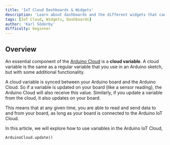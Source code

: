 ```yaml
---
title: 'IoT Cloud Dashboards & Widgets'
description: 'Learn about dashboards and the different widgets that can be used to monitor & control your board.'
tags: [IoT Cloud, Widgets, Dashboards]
author: 'Karl Söderby'
difficulty: beginner
---
```


## Overview

An essential component of the [Arduino Cloud](https://create.arduino.cc/iot/) is a **cloud variable**. A cloud variable is the same as a regular variable that you use in an Arduino sketch, but with some additional functionality.

A cloud variable is synced between your Arduino board and the Arduino Cloud. So if a variable is updated on your board (like a sensor reading), the Arduino Cloud will also receive this value. Similarly, if you update a variable from the cloud, it also updates on your board. 

This means that at any given time, you are able to read and send data to and from your board, as long as your board is connected to the Arduino IoT Cloud.

In this article, we will explore how to use variables in the Arduino IoT Cloud, 

`ArduinoCloud.update()`

